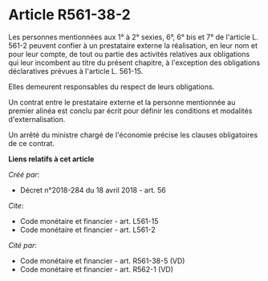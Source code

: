 # Article R561-38-2

Les personnes mentionnées aux 1° à 2° sexies, 6°, 6° bis et 7° de l'article L. 561-2 peuvent confier à un prestataire externe
la réalisation, en leur nom et pour leur compte, de tout ou partie des activités relatives aux obligations qui leur incombent
au titre du présent chapitre, à l'exception des obligations déclaratives prévues à l'article L. 561-15. 

Elles demeurent responsables du respect de leurs obligations. 

Un contrat entre le prestataire externe et la personne mentionnée au premier alinéa est conclu par écrit pour définir les
conditions et modalités d'externalisation. 

Un arrêté du ministre chargé de l'économie précise les clauses obligatoires de ce contrat.

**Liens relatifs à cet article**

_Créé par_:

  - Décret n°2018-284 du 18 avril 2018 - art. 56

_Cite_:

  - Code monétaire et financier - art. L561-15
  - Code monétaire et financier - art. L561-2

_Cité par_:

  - Code monétaire et financier - art. R561-38-5 (VD)
  - Code monétaire et financier - art. R562-1 (VD)
